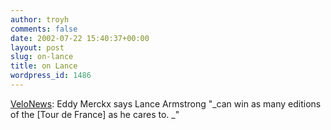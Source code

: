 ```yaml
---
author: troyh
comments: false
date: 2002-07-22 15:40:37+00:00
layout: post
slug: on-lance
title: on Lance
wordpress_id: 1486
---
```


[VeloNews](http://www.velonews.com/race/tour2002/articles/2770.0.html): Eddy Merckx says Lance Armstrong "_can win as many editions of the [Tour de France] as he cares to. _"
